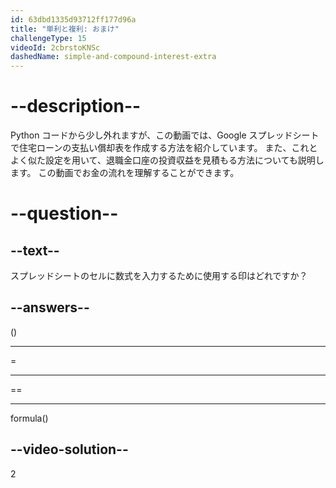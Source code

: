 ```yaml
---
id: 63dbd1335d93712ff177d96a
title: "単利と複利: おまけ"
challengeType: 15
videoId: 2cbrstoKNSc
dashedName: simple-and-compound-interest-extra
---
```


# --description--

Python コードから少し外れますが、この動画では、Google スプレッドシートで住宅ローンの支払い償却表を作成する方法を紹介しています。 また、これとよく似た設定を用いて、退職金口座の投資収益を見積もる方法についても説明します。 この動画でお金の流れを理解することができます。

# --question--

## --text--

スプレッドシートのセルに数式を入力するために使用する印はどれですか？

## --answers--

()

---

=

---

==

---

formula()

## --video-solution--

2
